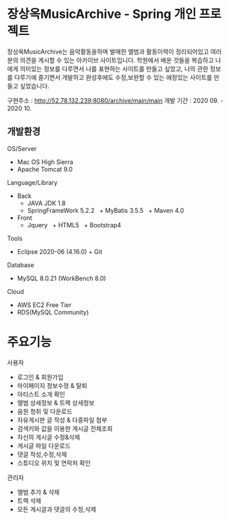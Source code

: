 # 장상옥MusicArchive - Spring 개인 프로젝트
장상옥MusicArchive는 음악활동을하며 발매한 앨범과 활동이력이 정리되어있고 여러분의 의견을 게시할 수 있는 아카이브 사이트입니다.
학원에서 배운 것들을 복습하고 나에게 의미있는 정보를 다루면서 나를 표현하는 사이트를 만들고 싶었고,
나의 관한 정보를 다루기에 즐기면서 개발하고 완성후에도 수정,보완할 수 있는 애정있는 사이트를 만들고 싶었습니다.

구현주소 : http://52.78.132.239:8080/archive/main/main
개발 기간 : 2020 09. - 2020 10.

## 개발환경
OS/Server
+ Mac OS High Sierra
+ Apache Tomcat 9.0

Language/Library
+ Back
  + JAVA JDK 1.8
  + SpringFrameWork 5.2.2
  + MyBatis 3.5.5
  + Maven 4.0
+ Front
  + Jquery
  + HTML5
  + Bootstrap4
 
Tools
+ Eclipse 2020-06 (4.16.0)
+ Git

Database
+ MySQL 8.0.21 (WorkBench 8.0)

Cloud
+ AWS EC2 Free Tier
+ RDS(MySQL Community)

# 주요기능
사용자
+ 로그인 & 회원가입
+ 마이페이지 정보수정 & 탈퇴
+ 아티스트 소개 확인
+ 앨범 상세정보 & 트랙 상세정보
+ 음원 청취 및 다운로드
+ 자유게시판 글 작성 & 다중파일 첨부
+ 검색키와 값을 이용한 게시글 전체조회
+ 자신의 게시글 수정&삭제
+ 게시글 파일 다운로드
+ 댓글 작성,수정,삭제
+ 스튜디오 위치 및 연락처 확인

관리자
+ 앨범 추가 & 삭제
+ 트랙 삭제
+ 모든 게시글과 댓글의 수정,삭제
 

